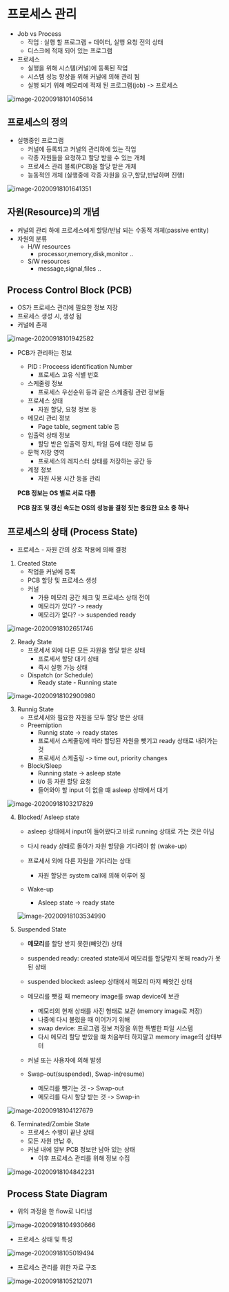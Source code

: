 # 프로세스 관리

- Job vs Process
  - 작업 : 실행 할 프로그램 + 데이터, 실행 요청 전의 상태
  - 디스크에 적재 되어 있는 프로그램
- 프로세스
  - 실행을 위해 시스템(커널)에 등록된 작업
  - 시스템 성능 향상을 위해 커널에 의해 관리 됨
  - 실행 되기 위해 메모리에 적재 된 프로그램(job) -> 프로세스

![image-20200918101405614](images\image-20200918101405614.png)

## 프로세스의 정의

- 실행중인 프로그램
  - 커널에 등록되고 커널의 관리하에 있는 작업
  - 각종 자원들을 요청하고 할당 받을 수 있는 개체
  - 프로세스 관리 블록(PCB)을 할당 받은 개체
  - 능동적인 개체 (실행중에 각종 자원을 요구,할당,반납하며 진행)

![image-20200918101641351](images\image-20200918101641351.png)

## 자원(Resource)의 개념

- 커널의 관리 하에 프로세스에게 할당/반납 되는 수동적 개체(passive entity)
- 자원의 분류
  - H/W resources
    - processor,memory,disk,monitor ..
  - S/W resources
    - message,signal,files ..

## Process Control Block (PCB)

- OS가 프로세스 관리에 필요한 정보 저장
- 프로세스 생성 시, 생성 됨
- 커널에 존재

![image-20200918101942582](images\image-20200918101942582.png)

- PCB가 관리하는 정보

  - PID : Proceess identification Number
    - 프로세스 고유 식별 번호
  - 스케줄링 정보
    - 프로세스 우선순위 등과 같은 스케줄링 관련 정보들
  - 프로세스 상태
    - 자원 할당, 요청 정보 등
  - 메모리 관리 정보
    - Page table, segment table 등
  - 입출력 상태 정보
    - 할당 받은 입출력 장치, 파일 등에 대한 정보 등
  - 문맥 저장 영역
    - 프로세스의 레지스터 상태를 저장하는 공간 등
  - 계정 정보
    - 자원 사용 시간 등을 관리

  **PCB 정보는 OS 별로 서로 다름**

  **PCB 참조 및 갱신 속도는 OS의 성능을 결정 짓는 중요한 요소 중 하나**

## 프로세스의 상태 (Process State)

- 프로세스 - 자원 간의 상호 작용에 의해 결정

1. Created State
   - 작업을 커널에 등록
   - PCB 할당 및 프로세스 생성
   - 커널
     - 가용 메모리 공간 체크 및 프로세스 상태 전이
     - 메모리가 있다? -> ready
     - 메모리가 없다? -> suspended ready

![image-20200918102651746](images\image-20200918102651746.png)

2. Ready State
   - 프로세서 외에 다른 모든 자원을 할당 받은 상태
     - 프로세서 할당 대기 상태
     - 즉시 실행 가능 상태
   - Dispatch (or Schedule)
     - Ready state - Running state

![image-20200918102900980](images\image-20200918102900980.png)

3. Runnig State
   - 프로세서와 필요한 자원을 모두 할당 받은 상태
   - Preemiption
     - Runnig state -> ready states
     - 프로세서 스케줄링에 따라 할당된 자원을 뺏기고 ready 상태로 내려가는 것
     - 프로세서 스케출링 -> time out, priority changes
   - Block/Sleep
     - Running state -> asleep state
     - i/o 등 자원 할당 요청
     - 들어와야 할 input 이 없을 떄 asleep 상태에서 대기

![image-20200918103217829](images\image-20200918103217829.png)

4. Blocked/ Asleep state

   - asleep 상태에서 input이 들어왔다고 바로 running 상태로 가는 것은 아님
   - 다시 ready 상태로 돌아가 자원 할당을 기다려야 함 (wake-up)

   - 프로세서 외에 다른 자원을 기다리는 상태
     - 자원 할당은 system call에 의해 이루어 짐
   - Wake-up
     - Asleep state -> ready state

   ![image-20200918103534990](images\image-20200918103534990.png)

5. Suspended State

   - **메모리**를 할당 받지 못한(빼앗긴) 상태

   - suspended ready: created state에서 메모리를 할당받지 못해 ready가 못된 상태
   - suspended blocked: asleep 상태에서 메모리 마저 빼앗긴 상태

   - 메모리를 뺏길 때 memeory image를 swap device에 보관
     - 메모리의 현재 상태를 사진 형태로 보관 (memory image로 저장)
     - 나중에 다시 불렀을 때 이어가기 위해
     - swap device: 프로그램 정보 저장을 위한 특별한 파일 시스템
     - 다시 메모리 할당 받았을 떄 처음부터 하지말고 memory image의 상태부터
   - 커널 또는 사용자에 의해 발생

   - Swap-out(suspended), Swap-in(resume)
     - 메모리를 뺏기는 것 -> Swap-out
     - 메모리를 다시 할당 받는 것 -> Swap-in

![image-20200918104127679](images\image-20200918104127679.png)

6. Terminated/Zombie State
   - 프로세스 수행이 끝난 상태
   - 모든 자원 반납 후, 
   - 커널 내에 일부 PCB 정보만 남아 있는 상태
     - 이후 프로세스 관리를 위해 정보 수집

![image-20200918104842231](images\image-20200918104842231.png)

## Process State Diagram

- 위의 과정을 한 flow로 나타냄

![image-20200918104930666](images\image-20200918104930666.png)

- 프로세스 상태 및 특성

![image-20200918105019494](images\image-20200918105019494.png)

- 프로세스 관리를 위한 자료 구조

![image-20200918105212071](images\image-20200918105212071.png)